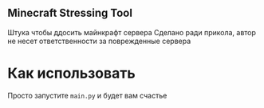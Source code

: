 ## Minecraft Stressing Tool

Штука чтобы ддосить майнкрафт сервера
Сделано ради прикола, автор не несет ответственности за поврежденные сервера

# Как использовать
Просто запустите `main.py` и будет вам счастье

